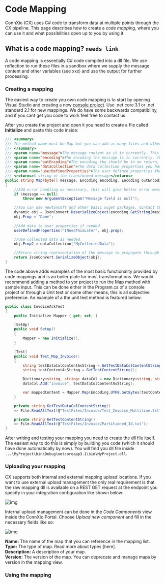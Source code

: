 # Code Mapping

ConnXio (CX) uses C# code to transform data at multiple points through the CX pipeline. This page describes how to create a *code mapping*, where you can use it and what possibilities open up to you by using it.

## What is a code mapping? `needs link`

A code mapping is essentially C# code compiled into a dll file. We use reflection to run these files in a sandbox where we supply the message content and other variables (see xxx) and use the output for further processing.

### Creating a mapping

The easiest way to create you own code mapping is to start by opening Visual Studio and creating a new [console project](https://docs.microsoft.com/en-us/visualstudio/get-started/csharp/tutorial-console?view=vs-2019). Use .net core 3.1 or .net standard 2.1 for new mappings. We do have some backwards compatibility, and if you cant get you code to work feel free to contact us.

After you create the project and open it you need to create a file called **Initialize** and paste this code inside:

```csharp
/// <summary>
/// The method name must be Map but you can add as many files and other methods that you want, and call them inside Map. But you must use this signature and return a string.
/// </summary>
/// <param name="message">The message content as it is currently. This changes as the engine runs trough different transformations</param>
/// <param name="encoding">The encoding the message is in currently, this should always be UTF-8 and is mostly used for backwards compatability.</param>
/// <param name="outEncoding">The encoding the should be in on return, this should always be UTF-8 and is mostly used for backwards compatability.</param>
/// <param name="dataCollection">The data collection properties you have collected earlier in the transformation pipeline</param>
/// <param name="userDefinedProperties">The user defined properties that are transferred with the message metadata. Put variables here to access them later outside message content.</param>
/// <returns>A string of the transformed message</returns>
public string Map(byte[] message, Encoding encoding, Encoding outEncoding, Dictionary<string, string> dataCollection, Dictionary<string, string> userDefinedProperties)
{
    //Add error handling as necessary, this will give better error messages in the logs
    if (message == null)
        throw new ArgumentException("Message field is null");

    //You can use newtonsoft and other basic nuget packages. Contact the CX team if you need a non supported package.
    dynamic obj = JsonConvert.DeserializeObject(encoding.GetString(message));
    obj.Prop = "Done";
    
    //Add data to user properties if needed
    userDefinedProperties("INeedThisLater", obj.prop);

    //Use collected data as needed
    obj.Prop2 = dataCollection["MyCollectedData"];

    //Return string representation of the message to propagate through pipeline
    return JsonConvert.SerializeObject(obj);
}
```

The code above adds examples of the most basic functionality provided by code mappings and is an boiler plate for most transformations. We would recommend adding a method to yor project to run the Map method with sample input. This can be done either in the Program.cs of a console project or through a Unit test or some other means, this is all subjective preference. An example of a the unit test method is featured below:

```csharp
public class InvoiceAckTest
{
    public Initialize Mapper { get; set; }

    [SetUp]
    public void Setup()
    {
        Mapper = new Initialize();
    }

    [Test]
    public void Test_Map_Invoice()
    {
        string testDataColContentAsString = GetTestDataColContentString();
        string testContentAsString = GetTestContentString();

        Dictionary<string, string> dataCol = new Dictionary<string, string>();
        dataCol.Add("invoice", testDataColContentAsString);

        var mappedContent = Mapper.Map(Encoding.UTF8.GetBytes(testContentAsString), Encoding.UTF8, Encoding.UTF8, dataCol, new Dictionary<string, string>());
    }

    private string GetTestDataColContentString()
    => File.ReadAllText(@"TestFiles/Invoice/Test_Invoice_Multiline.txt");

    private string GetTestContentString()
    => File.ReadAllText(@"TestFiles/Invoice/Partitioned_Id.txt");
}
```

After writing and testing your mapping you need to create the dll file itself. The easiest way to do this is simply by building you code (which it should have done automatically by now). You will find you dll file inside `...\MyProject\bin\Debug\netcoreapp3.1\bin\MyProject.dll`.

### Uploading your mapping

CX supports both internal and external mapping upload locations. If you want to use external upload management the only real requirement is that the raw mapping dll is available on a REST GET request at the endpoint you specify in your integration configuration like shown below:

![img](https://cmhpictsa.blob.core.windows.net/pictures/Code%20Mapping%20Self%20hosted.PNG?sv=2020-04-08&st=2021-10-20T11%3A20%3A16Z&se=2040-10-21T11%3A20%3A00Z&sr=b&sp=r&sig=iwI0j%2Fyh8iCN48%2BrktJaxgGrqXqA9DmOl5sT2HHCyMU%3D)

Internal upload management can be done in the *Code Components* view inside the ConnXio Portal. Choose *Upload new component* and fill in the necessary fields like so:

![img](https://cmhpictsa.blob.core.windows.net/pictures/Internal%20code%20mapping.PNG?sv=2020-04-08&st=2021-10-20T11%3A25%3A22Z&se=2040-10-21T11%3A25%3A00Z&sr=b&sp=r&sig=xPBSb9XGhTGJvEuCQBVEttFnvsXigrtdyKzwmbgFWzk%3D)

**Name:** The name of the map that you can reference in the mapping list.\
**Type:** The type of map. Read more about types [here].\
**Description:** A description of your map.\
**Version:** The version of the map. You can deprecate and manage maps by version in the mapping view.

### Using the mapping